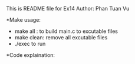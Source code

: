 This is README file for Ex14
Author: Phan Tuan Vu

*Make usage:
- make all : to build main.c to excutable files
- make clean: remove all excutable files
- ./exec to run 

*Code explaination:

